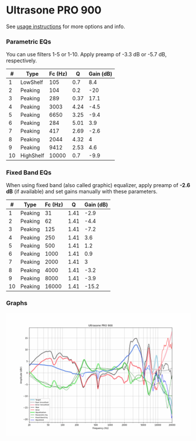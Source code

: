 # Ultrasone PRO 900
See [usage instructions](https://github.com/jaakkopasanen/AutoEq#usage) for more options and info.

### Parametric EQs
You can use filters 1-5 or 1-10. Apply preamp of -3.3 dB or -5.7 dB, respectively.

|   # | Type      |   Fc (Hz) |    Q |   Gain (dB) |
|-----|-----------|-----------|------|-------------|
|   1 | LowShelf  |       105 | 0.7  |         8.4 |
|   2 | Peaking   |       104 | 0.2  |       -20   |
|   3 | Peaking   |       289 | 0.37 |        17.1 |
|   4 | Peaking   |      3003 | 4.24 |        -4.5 |
|   5 | Peaking   |      6650 | 3.25 |        -9.4 |
|   6 | Peaking   |       284 | 5.01 |         3.9 |
|   7 | Peaking   |       417 | 2.69 |        -2.6 |
|   8 | Peaking   |      2044 | 4.32 |         4   |
|   9 | Peaking   |      9412 | 2.53 |         4.6 |
|  10 | HighShelf |     10000 | 0.7  |        -9.9 |

### Fixed Band EQs
When using fixed band (also called graphic) equalizer, apply preamp of **-2.6 dB** (if available) and set gains manually with these parameters.

|   # | Type    |   Fc (Hz) |    Q |   Gain (dB) |
|-----|---------|-----------|------|-------------|
|   1 | Peaking |        31 | 1.41 |        -2.9 |
|   2 | Peaking |        62 | 1.41 |        -4.4 |
|   3 | Peaking |       125 | 1.41 |        -7.2 |
|   4 | Peaking |       250 | 1.41 |         3.6 |
|   5 | Peaking |       500 | 1.41 |         1.2 |
|   6 | Peaking |      1000 | 1.41 |         0.9 |
|   7 | Peaking |      2000 | 1.41 |         3   |
|   8 | Peaking |      4000 | 1.41 |        -3.2 |
|   9 | Peaking |      8000 | 1.41 |        -3.9 |
|  10 | Peaking |     16000 | 1.41 |       -15.2 |

### Graphs
![](./Ultrasone%20PRO%20900.png)
